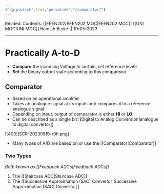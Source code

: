 ```yaml
---
{"dg-publish":true,"permalink":"/comparator/"}
---
```


Related: 
Contents: [[EEEN202/EEEN202 MOC\|EEEN202 MOC]]
[[UNI MOC\|UNI MOC]]
Hamish Burke || 19-05-2023
***

# Practically A-to-D

- **Compare** the incoming Voltage to certain, set reference levels
- **Set** the binary output state according to this comparison

## Comparator

- Based on an operational amplifier
- Takes an analogue signal at its inputs and compares it to a reference analogue signal
- Depending on input, output of comparator is either **HI** or **LO**
- Can be described as a single bit [[Digital to Analog Conversion\|analogue to digital convertor]]

![400][SCR-20230519-r0h.png]

- Many types of A/D are based on or use the [[Comparator\|Comparator]]

### Two Types

*Both known as [[Feedback ADCs\|Feedback ADCs]]*

1) The [[Staircase ADC\|Staircase ADC]]
2) The [[Successive Approximation (SAC) Convertor\|Successive Approximation (SAC) Convertor]]




